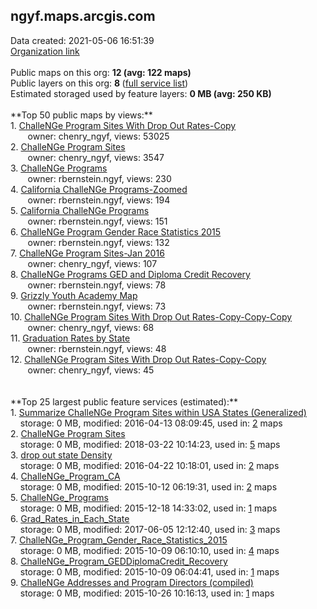 <h2>ngyf.maps.arcgis.com</h2> Data created: 2021-05-06 16:51:39 <br /><a target='new' href='https://ngyf.maps.arcgis.com'>Organization link</a><br /><br />Public maps on this org: <b>12 (avg: 122 maps)</b><br />Public layers on this org: <b>8 </b>(<a target='new' href='https://services.arcgis.com/c2x3ll8cpFj4k8dR/ArcGIS/rest/services'>full service list</a>)<br />Estimated storaged used by feature layers: <b>0 MB (avg: 250 KB)</b><br /><br />**Top 50 public maps by views:**<br />  1. <a target='new' href='https://www.arcgis.com/home/item.html?id=a5c00af161e141039dfd6fd78ad9aabd'>ChalleNGe Program Sites With Drop Out Rates-Copy</a> <br />  &nbsp;&nbsp;&nbsp;&nbsp; &nbsp;&nbsp;owner: chenry_ngyf, views: 53025<br />  2. <a target='new' href='https://www.arcgis.com/home/item.html?id=1825ecbdef4449d8b0a61584efc3e03a'>ChalleNGe Program Sites</a> <br />  &nbsp;&nbsp;&nbsp;&nbsp; &nbsp;&nbsp;owner: chenry_ngyf, views: 3547<br />  3. <a target='new' href='https://www.arcgis.com/home/item.html?id=78409d88a15b40c4969e5508276861bf'>ChalleNGe Programs</a> <br />  &nbsp;&nbsp;&nbsp;&nbsp; &nbsp;&nbsp;owner: rbernstein.ngyf, views: 230<br />  4. <a target='new' href='https://www.arcgis.com/home/item.html?id=2a49ec57f7f544b684aab900979a15c0'>California ChalleNGe Programs-Zoomed</a> <br />  &nbsp;&nbsp;&nbsp;&nbsp; &nbsp;&nbsp;owner: rbernstein.ngyf, views: 194<br />  5. <a target='new' href='https://www.arcgis.com/home/item.html?id=44229b0f1849448e90a36df9517731f2'>California ChalleNGe Programs</a> <br />  &nbsp;&nbsp;&nbsp;&nbsp; &nbsp;&nbsp;owner: rbernstein.ngyf, views: 151<br />  6. <a target='new' href='https://www.arcgis.com/home/item.html?id=febb19d530a94e329c7e6c708982bec9'>ChalleNGe Program Gender Race Statistics 2015</a> <br />  &nbsp;&nbsp;&nbsp;&nbsp; &nbsp;&nbsp;owner: rbernstein.ngyf, views: 132<br />  7. <a target='new' href='https://www.arcgis.com/home/item.html?id=7c66f79afc9a4980ac1ee2469d3f8423'>ChalleNGe Program Sites-Jan 2016</a> <br />  &nbsp;&nbsp;&nbsp;&nbsp; &nbsp;&nbsp;owner: chenry_ngyf, views: 107<br />  8. <a target='new' href='https://www.arcgis.com/home/item.html?id=fcd22993b8974b7ba29beae455331409'>ChalleNGe Programs GED and Diploma Credit Recovery</a> <br />  &nbsp;&nbsp;&nbsp;&nbsp; &nbsp;&nbsp;owner: rbernstein.ngyf, views: 78<br />  9. <a target='new' href='https://www.arcgis.com/home/item.html?id=8522ae3cd7bd4c9584076a76a653ad45'>Grizzly Youth Academy Map</a> <br />  &nbsp;&nbsp;&nbsp;&nbsp; &nbsp;&nbsp;owner: rbernstein.ngyf, views: 73<br />  10. <a target='new' href='https://www.arcgis.com/home/item.html?id=f95713f5f0ef4f4dbbf1a1f36846d534'>ChalleNGe Program Sites With Drop Out Rates-Copy-Copy-Copy</a> <br />  &nbsp;&nbsp;&nbsp;&nbsp; &nbsp;&nbsp;owner: chenry_ngyf, views: 68<br />  11. <a target='new' href='https://www.arcgis.com/home/item.html?id=960549063a81475786e0294f1a7418ec'>Graduation Rates by State</a> <br />  &nbsp;&nbsp;&nbsp;&nbsp; &nbsp;&nbsp;owner: rbernstein.ngyf, views: 48<br />  12. <a target='new' href='https://www.arcgis.com/home/item.html?id=2ca22844510d40d3ae6550d19a6480c7'>ChalleNGe Program Sites With Drop Out Rates-Copy-Copy</a> <br />  &nbsp;&nbsp;&nbsp;&nbsp; &nbsp;&nbsp;owner: chenry_ngyf, views: 45<br /><br /><br />**Top 25 largest public feature services (estimated):**<br /> 1. <a target='new' href='https://www.arcgis.com/home/item.html?id=966abb659f4642f4bf66f74984efbd69'>Summarize ChalleNGe Program Sites within USA States (Generalized)</a><br /> &nbsp;&nbsp;&nbsp;&nbsp;storage: 0 MB, modified: 2016-04-13 08:09:45,  used in: <a target='new' href='https://ed-ind-tb.s3-us-west-1.amazonaws.com/ADI/966abb659f4642f4bf66f74984efbd69.html'> 2</a> maps<br /> 2. <a target='new' href='https://www.arcgis.com/home/item.html?id=46b7ce037db0445f89fda5d3ea19d5b5'>ChalleNGe Program Sites</a><br /> &nbsp;&nbsp;&nbsp;&nbsp;storage: 0 MB, modified: 2018-03-22 10:14:23,  used in: <a target='new' href='https://ed-ind-tb.s3-us-west-1.amazonaws.com/ADI/46b7ce037db0445f89fda5d3ea19d5b5.html'> 5</a> maps<br /> 3. <a target='new' href='https://www.arcgis.com/home/item.html?id=c2db6d36149446da9ed9cd8c81b4345a'>drop out state Density</a><br /> &nbsp;&nbsp;&nbsp;&nbsp;storage: 0 MB, modified: 2016-04-22 10:18:01,  used in: <a target='new' href='https://ed-ind-tb.s3-us-west-1.amazonaws.com/ADI/c2db6d36149446da9ed9cd8c81b4345a.html'> 2</a> maps<br /> 4. <a target='new' href='https://www.arcgis.com/home/item.html?id=0127b6e241d14f83981460a6421225eb'>ChalleNGe_Program_CA</a><br /> &nbsp;&nbsp;&nbsp;&nbsp;storage: 0 MB, modified: 2015-10-12 06:19:31,  used in: <a target='new' href='https://ed-ind-tb.s3-us-west-1.amazonaws.com/ADI/0127b6e241d14f83981460a6421225eb.html'> 2</a> maps<br /> 5. <a target='new' href='https://www.arcgis.com/home/item.html?id=1200020682f5449e8f96382d64568f0d'>ChalleNGe_Programs</a><br /> &nbsp;&nbsp;&nbsp;&nbsp;storage: 0 MB, modified: 2015-12-18 14:33:02,  used in: <a target='new' href='https://ed-ind-tb.s3-us-west-1.amazonaws.com/ADI/1200020682f5449e8f96382d64568f0d.html'> 1</a> maps<br /> 6. <a target='new' href='https://www.arcgis.com/home/item.html?id=c9af18db72554b3fba35ea3b9b430b12'>Grad_Rates_in_Each_State</a><br /> &nbsp;&nbsp;&nbsp;&nbsp;storage: 0 MB, modified: 2017-06-05 12:12:40,  used in: <a target='new' href='https://ed-ind-tb.s3-us-west-1.amazonaws.com/ADI/c9af18db72554b3fba35ea3b9b430b12.html'> 3</a> maps<br /> 7. <a target='new' href='https://www.arcgis.com/home/item.html?id=abbfb5d4dcc6432d80178841dff0d2e5'>ChalleNGe_Program_Gender_Race_Statistics_2015</a><br /> &nbsp;&nbsp;&nbsp;&nbsp;storage: 0 MB, modified: 2015-10-09 06:10:10,  used in: <a target='new' href='https://ed-ind-tb.s3-us-west-1.amazonaws.com/ADI/abbfb5d4dcc6432d80178841dff0d2e5.html'> 4</a> maps<br /> 8. <a target='new' href='https://www.arcgis.com/home/item.html?id=0ddb58140fcc4562ac8ce341c85e1912'>ChalleNGe_Program_GEDDiplomaCredit_Recovery</a><br /> &nbsp;&nbsp;&nbsp;&nbsp;storage: 0 MB, modified: 2015-10-09 06:04:41,  used in: <a target='new' href='https://ed-ind-tb.s3-us-west-1.amazonaws.com/ADI/0ddb58140fcc4562ac8ce341c85e1912.html'> 1</a> maps<br /> 9. <a target='new' href='https://www.arcgis.com/home/item.html?id=911538cd49544c9b974df44310831b58'>ChalleNGe Addresses and Program Directors (compiled)</a><br /> &nbsp;&nbsp;&nbsp;&nbsp;storage: 0 MB, modified: 2015-10-26 10:16:13,  used in: <a target='new' href='https://ed-ind-tb.s3-us-west-1.amazonaws.com/ADI/911538cd49544c9b974df44310831b58.html'> 1</a> maps<br />